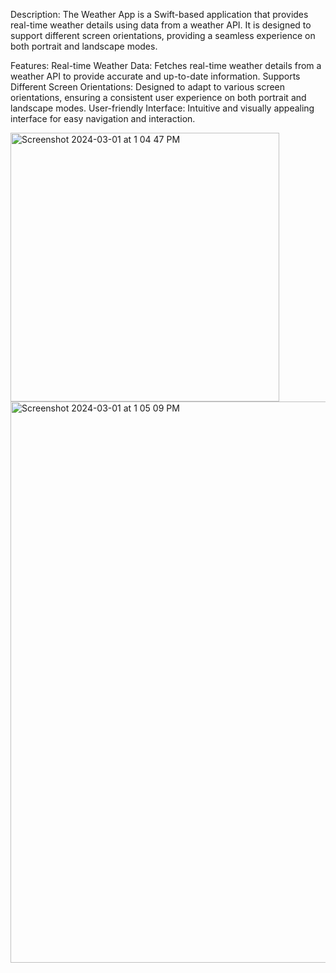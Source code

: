 Description:
The Weather App is a Swift-based application that provides real-time weather details using data from a weather API. It is designed to support different screen orientations, providing a seamless experience on both portrait and landscape modes.

Features:
Real-time Weather Data: Fetches real-time weather details from a weather API to provide accurate and up-to-date information.
Supports Different Screen Orientations: Designed to adapt to various screen orientations, ensuring a consistent user experience on both portrait and landscape modes.
User-friendly Interface: Intuitive and visually appealing interface for easy navigation and interaction.

<img width="430" alt="Screenshot 2024-03-01 at 1 04 47 PM" src="https://github.com/KeerthanaGIT-ios/WeatherApplication/assets/121998019/54f62f1a-2c51-4b20-b07a-731a907aac4e">





<img width="898" alt="Screenshot 2024-03-01 at 1 05 09 PM" src="https://github.com/KeerthanaGIT-ios/WeatherApplication/assets/121998019/8bc973d8-e142-469f-aa70-eb2cc28981e9">

